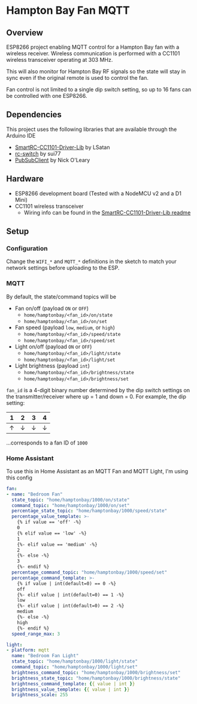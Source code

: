 # Hampton Bay Fan MQTT

## Overview
ESP8266 project enabling MQTT control for a Hampton Bay fan with a wireless receiver. Wireless communication is performed with a CC1101 wireless transceiver operating at 303 MHz.

This will also monitor for Hampton Bay RF signals so the state will stay in sync even if the original remote is used to control the fan.

Fan control is not limited to a single dip switch setting, so up to 16 fans can be controlled with one ESP8266.

## Dependencies
This project uses the following libraries that are available through the Arduino IDE
* [SmartRC-CC1101-Driver-Lib](https://github.com/LSatan/SmartRC-CC1101-Driver-Lib) by LSatan
* [rc-switch](https://github.com/sui77/rc-switch) by sui77
* [PubSubClient](https://pubsubclient.knolleary.net/) by Nick O'Leary

## Hardware
* ESP8266 development board (Tested with a NodeMCU v2 and a D1 Mini)
* CC1101 wireless transceiver
  * Wiring info can be found in the [SmartRC-CC1101-Driver-Lib readme](https://github.com/LSatan/SmartRC-CC1101-Driver-Lib#wiring)

## Setup
### Configuration
Change the `WIFI_*` and `MQTT_*` definitions in the sketch to match your network settings before uploading to the ESP.
### MQTT
By default, the state/command topics will be
* Fan on/off (payload `ON` or `OFF`)
  * `home/hamptonbay/<fan_id>/on/state`
  * `home/hamptonbay/<fan_id>/on/set`
* Fan speed (payload `low`, `medium`, or `high`)
  * `home/hamptonbay/<fan_id>/speed/state`
  * `home/hamptonbay/<fan_id>/speed/set`
* Light on/off (payload `ON` or `OFF`)
  * `home/hamptonbay/<fan_id>/light/state`
  * `home/hamptonbay/<fan_id>/light/set`
* Light brightness (payload `int`)
  * `home/hamptonbay/<fan_id>/brightness/state`
  * `home/hamptonbay/<fan_id>/brightness/set`

`fan_id` is a 4-digit binary number determined by the dip switch settings on the transmitter/receiver where up = 1 and down = 0. For example, the dip setting:

|1|2|3|4|
|-|-|-|-|
|↑|↓|↓|↓|

...corresponds to a fan ID of `1000`

### Home Assistant
To use this in Home Assistant as an MQTT Fan and MQTT Light, I'm using this config
```yaml
fan:
- name: "Bedroom Fan"
  state_topic: "home/hamptonbay/1000/on/state"
  command_topic: "home/hamptonbay/1000/on/set"
  percentage_state_topic: "home/hamptonbay/1000/speed/state"
  percentage_value_template: >-
    {% if value == 'off' -%}
    0
    {% elif value == 'low' -%}
    1
    {%- elif value == 'medium' -%}
    2
    {%- else -%}
    3
    {%- endif %}
  percentage_command_topic: "home/hamptonbay/1000/speed/set"
  percentage_command_template: >-
    {% if value | int(default=0) == 0 -%}
    off
    {%- elif value | int(default=0) == 1 -%}
    low
    {%- elif value | int(default=0) == 2 -%}
    medium
    {%- else -%}
    high
    {%- endif %}
  speed_range_max: 3

light:
- platform: mqtt
  name: "Bedroom Fan Light"
  state_topic: "home/hamptonbay/1000/light/state"
  command_topic: "home/hamptonbay/1000/light/set"
  brightness_command_topic: "home/hamptonbay/1000/brightness/set"
  brightness_state_topic: "home/hamptonbay/1000/brightness/state"
  brightness_command_template: {{ value | int }}
  brightness_value_template: {{ value | int }}
  brightness_scale: 255
```
